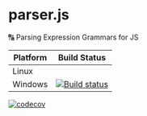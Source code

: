 # parser.js

🔠 Parsing Expression Grammars for JS

| Platform | Build Status |
| --- | --- |
| Linux | |
| Windows | [![Build status](https://ci.appveyor.com/api/projects/status/2hs8vhxown8y8k8v?svg=true)](https://ci.appveyor.com/project/LXSMNSYC/parser-js) |


[![codecov](https://codecov.io/gh/LXSMNSYC/parser.js/branch/master/graph/badge.svg)](https://codecov.io/gh/LXSMNSYC/parser.js)
